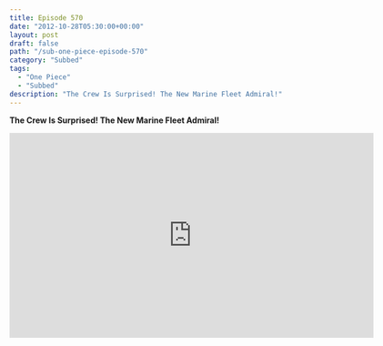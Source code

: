 ```yaml
---
title: Episode 570
date: "2012-10-28T05:30:00+00:00"
layout: post
draft: false
path: "/sub-one-piece-episode-570"
category: "Subbed"
tags:
  - "One Piece"
  - "Subbed"
description: "The Crew Is Surprised! The New Marine Fleet Admiral!"
---
```


**The Crew Is Surprised! The New Marine Fleet Admiral!**

<iframe width="640" height="360" src="https://www.rapidvideo.com/e/G6FRPFFU2G" frameborder="0" marginwidth=0 marginheight=0 scrolling=no allowfullscreen></iframe>

